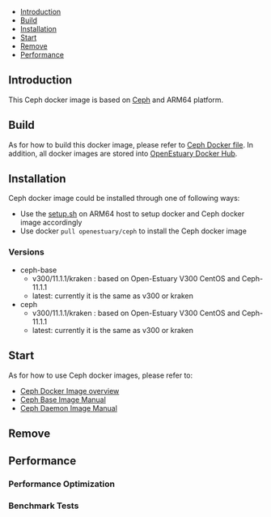 * [Introduction](#1)
* [Build ](#2)
* [Installation](#3)
* [Start](#4)
* [Remove](#5)
* [Performance](#6)

## <a name="1">Introduction</a>

This Ceph docker image is based on [Ceph](https://github.com/ceph/ceph) and ARM64 platform.

## <a name="2">Build</a>
As for how to build this docker image, please refer to [Ceph Docker file](https://github.com/open-estuary/dockerfiles/tree/master/ceph).
In addition, all docker images are stored into [OpenEstuary Docker Hub](https://cloud.docker.com/app/openestuary).

## <a name="3">Installation</a>
Ceph docker image could be installed through one of following ways:  
- Use the [setup.sh](https://github.com/open-estuary/packages/blob/master/docker_apps/ceph/setup.sh) on ARM64 host to setup docker and Ceph docker image accordingly
- Use docker `pull openestuary/ceph` to install the Ceph docker image

### Versions 
- ceph-base
  - v300/11.1.1/kraken : based on Open-Estuary V300 CentOS and Ceph-11.1.1
  - latest: currently it is the same as v300 or kraken
- ceph
  - v300/11.1.1/kraken : based on Open-Estuary V300 CentOS and Ceph-11.1.1
  - latest: currently it is the same as v300 or kraken
## <a name="4">Start</a>

As for how to use Ceph docker images, please refer to:       
  - [Ceph Docker Image overview](https://github.com/sjtuhjh/ceph-docker)
  - [Ceph Base Image Manual](https://github.com/sjtuhjh/ceph-docker/blob/master/ceph-releases/kraken/centos/7/base/README.md)
  - [Ceph Daemon Image Manual](https://github.com/sjtuhjh/ceph-docker/blob/master/ceph-releases/kraken/centos/7/daemon/README.md)
 
## <a name="5">Remove</a>

## <a name="6">Performance</a>
### Performance Optimization 

### Benchmark Tests
